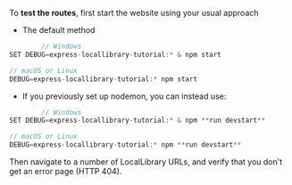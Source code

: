 To **test the routes**, first start the website using your usual approach

* The default method 

```js
		// Windows
SET DEBUG=express-locallibrary-tutorial:* & npm start

// macOS or Linux
DEBUG=express-locallibrary-tutorial:* npm start
```

* If you previously set up nodemon, you can instead use: 

```js
		// Windows
SET DEBUG=express-locallibrary-tutorial:* & npm **run devstart**

// macOS or Linux
DEBUG=express-locallibrary-tutorial:* npm **run devstart**
```

Then navigate to a number of LocalLibrary URLs, and verify that you don't get an error page (HTTP 404).
